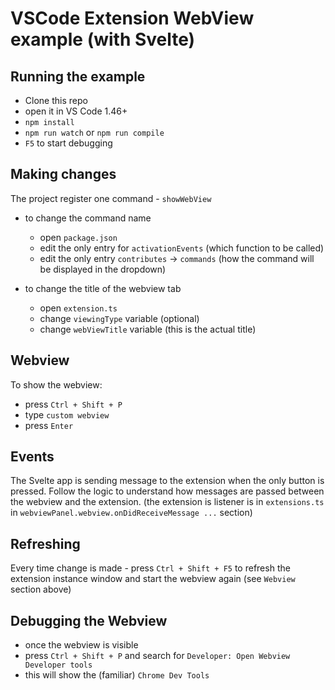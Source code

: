 # VSCode Extension WebView example (with Svelte)

## Running the example

- Clone this repo
- open it in VS Code 1.46+
- `npm install`
- `npm run watch` or `npm run compile`
- `F5` to start debugging

## Making changes

The project register one command - `showWebView`

- to change the command name

  - open `package.json`
  - edit the only entry for `activationEvents` (which function to be called)
  - edit the only entry `contributes` -> `commands` (how the command will be displayed in the dropdown)

- to change the title of the webview tab
  - open `extension.ts`
  - change `viewingType` variable (optional)
  - change `webViewTitle` variable (this is the actual title)

## Webview

To show the webview:

- press `Ctrl + Shift + P`
- type `custom webview`
- press `Enter`

## Events

The Svelte app is sending message to the extension when the only button is pressed. Follow the logic to understand how messages are passed between the webview and the extension. (the extension is listener is in `extensions.ts` in `webviewPanel.webview.onDidReceiveMessage ...` section)

## Refreshing

Every time change is made - press `Ctrl + Shift + F5` to refresh the extension instance window and start the webview again (see `Webview` section above)

## Debugging the Webview

- once the webview is visible
- press `Ctrl + Shift + P` and search for `Developer: Open Webview Developer tools`
- this will show the (familiar) `Chrome Dev Tools`
